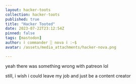 ```yaml
---
layout: hacker-toots
collection: hacker-toots
published: true
title: "Hacker Tooted"
date: 2023-07-22T23:12:54Z
pinned: false
tags: [mastodon]
author: ⸸ commander ░ nova ⸸ :~$
avatar: /assets/media_attachments/hacker-nova.png

---
```


<p>yeah there was something wrong with patreon lol</p><p>still, i wish i could leave my job and just be a content creator</p>


